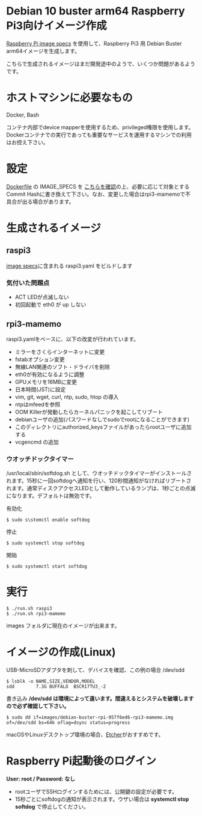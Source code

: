 # Debian 10 buster arm64 Raspberry Pi3向けイメージ作成

[Raspberry Pi image specs](https://salsa.debian.org/raspi-team/image-specs) を使用して、Raspberry Pi3 用 Debian Buster arm64イメージを生成します。

こちらで生成されるイメージはまだ開発途中のようで、いくつか問題があるようです。

# ホストマシンに必要なもの

Docker, Bash

コンテナ内部でdevice mapperを使用するため、privileged権限を使用します。Dockerコンテナでの実行であっても重要なサービスを運用するマシンでの利用はお控え下さい。

# 設定

[Dockerfile](Dockerfile) の IMAGE\_SPECS を [こちらを確認](https://salsa.debian.org/raspi-team/image-specs)の上、必要に応じて対象とするCommit Hashに書き換えて下さい。なお、変更した場合はrpi3-mamemoで不具合が出る場合があります。

# 生成されるイメージ

## raspi3

[image specs](https://salsa.debian.org/raspi-team/image-specs)に含まれる raspi3.yaml をビルドします

### 気付いた問題点

* ACT LEDが点滅しない
* 初回起動で eth0 が up しない

## rpi3-mamemo

raspi3.yamlをベースに、以下の改変が行われています。

* ミラーをさくらインターネットに変更
* fstabオプション変更
* 無線LAN関連のソフト・ドライバを削除
* eth0が有効になるように調整
* GPUメモリを16MBに変更
* 日本時間(JST)に設定
* vim, git, wget, curl, ntp, sudo, htop の導入
* ntpはmfeedを参照
* OOM Killerが発動したらカーネルパニックを起こしてリブート
* debianユーザの追加(パスワードなしでsudoでrootになることができます)
* このディレクトリにauthorized\_keysファイルがあったらrootユーザに追加する
* vcgencmd の追加

### ウオッチドックタイマー

/usr/local/sbin/softdog.sh として、ウオッチドックタイマーがインストールされます。15秒に一回softdogへ通知を行い、120秒間通知がなければリブートされます。通常ディスクアクセスLEDとして動作しているランプは、1秒ごとの点滅になります。デフォルトは無効です。

有効化

	$ sudo s\stemctl enable softdog

停止

	$ sudo systemctl stop softdog

開始

	$ sudo systemctl start softdog

# 実行

	$ ./run.sh raspi3
	$ ./run.sh rpi3-mamemo

images フォルダに現在のイメージが出来ます。

# イメージの作成(Linux)

USB-MicroSDアダプタを刺して、デバイスを確認、この例の場合 /dev/sdd

	$ lsblk -o NAME,SIZE,VENDOR,MODEL
	sdd        7.3G BUFFALO  BSCR17TU3_-2

書き込み **/dev/sdd は環境によって違います。間違えるとシステムを破壊しますので必ず確認して下さい。**

	$ sudo dd if=images/debian-buster-rpi-957f6ed6-rpi3-mamemo.img of=/dev/sdd bs=64k oflag=dsync status=progress

macOSやLinuxデスクトップ環境の場合、[Etcher](https://etcher.io/)がおすすめです。

# Raspberry Pi起動後のログイン

**User: root / Password: なし**

* rootユーザでSSHログインするためには、公開鍵の設定が必要です。
* 15秒ごとにsoftdogの通知が表示されます。ウザい場合は **systemctl stop softdog** で停止してください。


